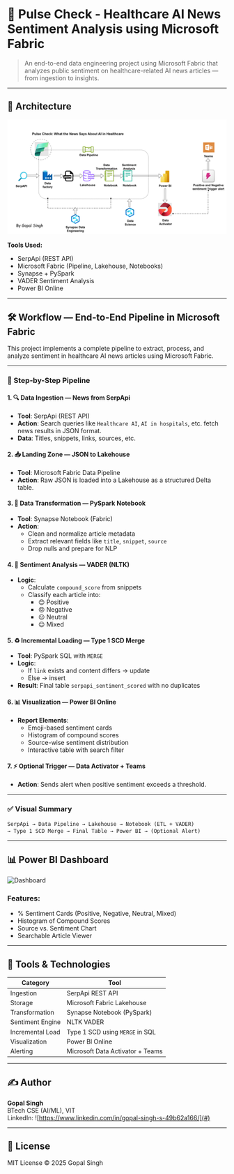 
# 🏥 Pulse Check - Healthcare AI News Sentiment Analysis using Microsoft Fabric

> An end-to-end data engineering project using Microsoft Fabric that analyzes public sentiment on healthcare-related AI news articles — from ingestion to insights.

---

## 📌 Architecture

![Architecture](https://github.com/GopalSinghRajput/Pulse-Check---A-Microsoft-Fabric-Data-engineering-project/blob/1ca71a2fc2443cd43006b4f5e01f5f63d0b711c5/file_2025-07-16_16.49.57.png)

**Tools Used:**
- SerpApi (REST API)
- Microsoft Fabric (Pipeline, Lakehouse, Notebooks)
- Synapse + PySpark
- VADER Sentiment Analysis
- Power BI Online

---

## 🛠 Workflow — End-to-End Pipeline in Microsoft Fabric

This project implements a complete pipeline to extract, process, and analyze sentiment in healthcare AI news articles using Microsoft Fabric.

---

### 🔄 Step-by-Step Pipeline

#### 1. 🔍 **Data Ingestion — News from SerpApi**
- **Tool**: SerpApi (REST API)
- **Action**: Search queries like `Healthcare AI`, `AI in hospitals`, etc. fetch news results in JSON format.
- **Data**: Titles, snippets, links, sources, etc.

#### 2. 📥 **Landing Zone — JSON to Lakehouse**
- **Tool**: Microsoft Fabric Data Pipeline
- **Action**: Raw JSON is loaded into a Lakehouse as a structured Delta table.

#### 3. 🧹 **Data Transformation — PySpark Notebook**
- **Tool**: Synapse Notebook (Fabric)
- **Action**:
  - Clean and normalize article metadata
  - Extract relevant fields like `title`, `snippet`, `source`
  - Drop nulls and prepare for NLP

#### 4. 🧠 **Sentiment Analysis — VADER (NLTK)**
- **Logic**:
  - Calculate `compound_score` from snippets
  - Classify each article into:
    - 😊 Positive
    - 😡 Negative
    - 😐 Neutral
    - 😌 Mixed

#### 5. ♻️ **Incremental Loading — Type 1 SCD Merge**
- **Tool**: PySpark SQL with `MERGE`
- **Logic**:
  - If `link` exists and content differs → update
  - Else → insert
- **Result**: Final table `serpapi_sentiment_scored` with no duplicates

#### 6. 📊 **Visualization — Power BI Online**
- **Report Elements**:
  - Emoji-based sentiment cards
  - Histogram of compound scores
  - Source-wise sentiment distribution
  - Interactive table with search filter

#### 7. ⚡ **Optional Trigger — Data Activator + Teams**
- **Action**: Sends alert when positive sentiment exceeds a threshold.

---

### ✅ Visual Summary

```text
SerpApi → Data Pipeline → Lakehouse → Notebook (ETL + VADER)
→ Type 1 SCD Merge → Final Table → Power BI → (Optional Alert)
```

---

## 📊 Power BI Dashboard

![Dashboard](https://github.com/GopalSinghRajput/Pulse-Check---A-Microsoft-Fabric-Data-engineering-project/blob/dee4e12fd2ea19d052d33b2ac3564638dde29d5c/Pulse%20Check%20What%20the%20News%20Says%20About%20AI%20in%20Healthcare_page-0001.jpg)

### Features:
- % Sentiment Cards (Positive, Negative, Neutral, Mixed)
- Histogram of Compound Scores
- Source vs. Sentiment Chart
- Searchable Article Viewer

---

## 🧪 Tools & Technologies

| Category         | Tool                                |
|------------------|-------------------------------------|
| Ingestion        | SerpApi REST API                    |
| Storage          | Microsoft Fabric Lakehouse          |
| Transformation   | Synapse Notebook (PySpark)          |
| Sentiment Engine | NLTK VADER                          |
| Incremental Load | Type 1 SCD using `MERGE` in SQL     |
| Visualization    | Power BI Online                     |
| Alerting         | Microsoft Data Activator + Teams    |

---


## ✍️ Author

**Gopal Singh**  
BTech CSE (AI/ML), VIT  
LinkedIn: ![https://www.linkedin.com/in/gopal-singh-s-49b62a166/](#)

---

## 📜 License

MIT License © 2025 Gopal Singh

